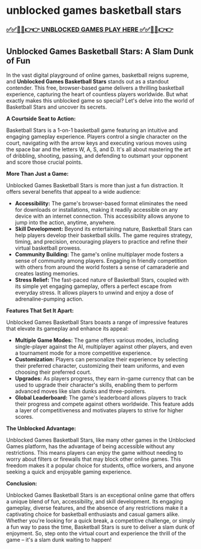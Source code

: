 # unblocked games basketball stars

### [✅✅🔴🔴👉👉 UNBLOCKED GAMES PLAY HERE ✅✅🔴🔴👉👉](https://topstoryindia.com)

##  Unblocked Games Basketball Stars: A Slam Dunk of Fun

In the vast digital playground of online games, basketball reigns supreme, and **Unblocked Games Basketball Stars** stands out as a standout contender. This free, browser-based game delivers a thrilling basketball experience, capturing the heart of countless players worldwide. But what exactly makes this unblocked game so special? Let's delve into the world of Basketball Stars and uncover its secrets.

**A Courtside Seat to Action:**

Basketball Stars is a 1-on-1 basketball game featuring an intuitive and engaging gameplay experience. Players control a single character on the court, navigating with the arrow keys and executing various moves using the space bar and the letters W, A, S, and D. It's all about mastering the art of dribbling, shooting, passing, and defending to outsmart your opponent and score those crucial points.

**More Than Just a Game:**

Unblocked Games Basketball Stars is more than just a fun distraction. It offers several benefits that appeal to a wide audience:

* **Accessibility:**  The game's browser-based format eliminates the need for downloads or installations, making it readily accessible on any device with an internet connection. This accessibility allows anyone to jump into the action, anytime, anywhere.
* **Skill Development:**  Beyond its entertaining nature, Basketball Stars can help players develop their basketball skills. The game requires strategy, timing, and precision, encouraging players to practice and refine their virtual basketball prowess.
* **Community Building:**  The game's online multiplayer mode fosters a sense of community among players. Engaging in friendly competition with others from around the world fosters a sense of camaraderie and creates lasting memories.
* **Stress Relief:**  The fast-paced nature of Basketball Stars, coupled with its simple yet engaging gameplay, offers a perfect escape from everyday stress. It allows players to unwind and enjoy a dose of adrenaline-pumping action.

**Features That Set It Apart:**

Unblocked Games Basketball Stars boasts a range of impressive features that elevate its gameplay and enhance its appeal:

* **Multiple Game Modes:**  The game offers various modes, including single-player against the AI, multiplayer against other players, and even a tournament mode for a more competitive experience. 
* **Customization:** Players can personalize their experience by selecting their preferred character, customizing their team uniforms, and even choosing their preferred court.
* **Upgrades:** As players progress, they earn in-game currency that can be used to upgrade their character's skills, enabling them to perform advanced moves like slam dunks and three-pointers.
* **Global Leaderboard:**  The game's leaderboard allows players to track their progress and compete against others worldwide. This feature adds a layer of competitiveness and motivates players to strive for higher scores.

**The Unblocked Advantage:**

Unblocked Games Basketball Stars, like many other games in the Unblocked Games platform, has the advantage of being accessible without any restrictions. This means players can enjoy the game without needing to worry about filters or firewalls that may block other online games. This freedom makes it a popular choice for students, office workers, and anyone seeking a quick and enjoyable gaming experience.

**Conclusion:**

Unblocked Games Basketball Stars is an exceptional online game that offers a unique blend of fun, accessibility, and skill development. Its engaging gameplay, diverse features, and the absence of any restrictions make it a captivating choice for basketball enthusiasts and casual gamers alike. Whether you're looking for a quick break, a competitive challenge, or simply a fun way to pass the time, Basketball Stars is sure to deliver a slam dunk of enjoyment. So, step onto the virtual court and experience the thrill of the game – it's a slam dunk waiting to happen! 
